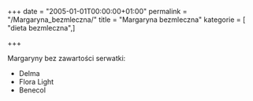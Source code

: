 +++
date = "2005-01-01T00:00:00+01:00"
permalink = "/Margaryna_bezmleczna/"
title = "Margaryna bezmleczna"
kategorie = [ "dieta bezmleczna",]

+++

Margaryny bez zawartości serwatki:

-   Delma
-   Flora Light
-   Benecol

